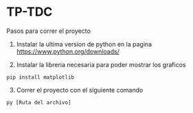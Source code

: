 # TP-TDC

Pasos para correr el proyecto

1) Instalar la ultima version de python en la pagina https://www.python.org/downloads/

3) Instalar la libreria necesaria para poder mostrar los graficos
```
pip install matplotlib
```

3) Correr el proyecto con el siguiente comando
```
py [Ruta del archivo]
```

